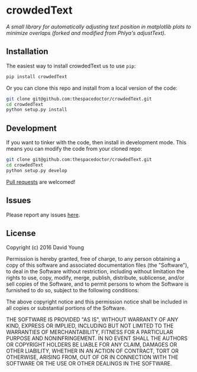 # crowdedText

*A small library for automatically adjusting text position in matplotlib plots to minimize overlaps (forked and modified from Phlya's adjustText)*.

## Installation

The easiest way to install crowdedText us to use `pip`:

```bash
pip install crowdedText
```

Or you can clone this repo and install from a local version of the code:

```bash
git clone git@github.com:thespacedoctor/crowdedText.git
cd crowdedText
python setup.py install
```

## Development

If you want to tinker with the code, then install in development mode. This means you can modify the code from your cloned repo:

```bash
git clone git@github.com:thespacedoctor/crowdedText.git
cd crowdedText
python setup.py develop
```

[Pull requests](https://github.com/thespacedoctor/crowdedText/pulls) are welcomed!

## Issues

Please report any issues [here](https://github.com/thespacedoctor/crowdedText/issues).

## License

Copyright (c) 2016 David Young

Permission is hereby granted, free of charge, to any person obtaining a copy of this software and associated documentation files (the "Software"), to deal in the Software without restriction, including without limitation the rights to use, copy, modify, merge, publish, distribute, sublicense, and/or sell copies of the Software, and to permit persons to whom the Software is furnished to do so, subject to the following conditions:

The above copyright notice and this permission notice shall be included in all copies or substantial portions of the Software.

THE SOFTWARE IS PROVIDED "AS IS", WITHOUT WARRANTY OF ANY KIND, EXPRESS OR IMPLIED, INCLUDING BUT NOT LIMITED TO THE WARRANTIES OF MERCHANTABILITY, FITNESS FOR A PARTICULAR PURPOSE AND NONINFRINGEMENT. IN NO EVENT SHALL THE AUTHORS OR COPYRIGHT HOLDERS BE LIABLE FOR ANY CLAIM, DAMAGES OR OTHER LIABILITY, WHETHER IN AN ACTION OF CONTRACT, TORT OR OTHERWISE, ARISING FROM, OUT OF OR IN CONNECTION WITH THE SOFTWARE OR THE USE OR OTHER DEALINGS IN THE SOFTWARE.





